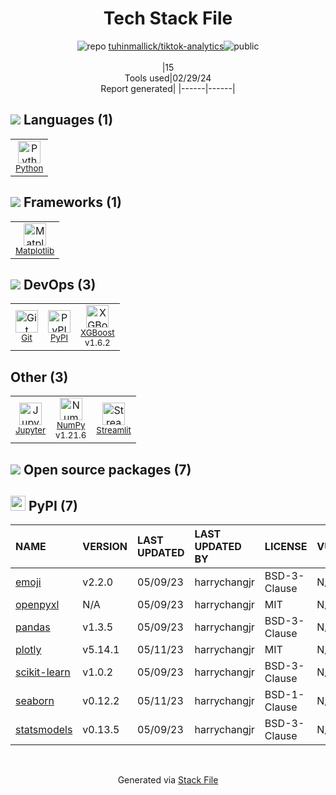 <!--
&lt;--- Readme.md Snippet without images Start ---&gt;
## Tech Stack
tuhinmallick/tiktok-analytics is built on the following main stack:

- [Python](https://www.python.org) – Languages
- [Matplotlib](http://matplotlib.org) – Charting Libraries
- [XGBoost](https://xgboost.ai/) – Python Build Tools
- [Jupyter](http://jupyter.org) – Data Science Notebooks
- [NumPy](http://www.numpy.org/) – Data Science Tools
- [Streamlit](https://streamlit.io) – Machine Learning Tools

Full tech stack [here](/techstack.md)

&lt;--- Readme.md Snippet without images End ---&gt;

&lt;--- Readme.md Snippet with images Start ---&gt;
## Tech Stack
tuhinmallick/tiktok-analytics is built on the following main stack:

- <img width='25' height='25' src='https://img.stackshare.io/service/993/pUBY5pVj.png' alt='Python'/> [Python](https://www.python.org) – Languages
- <img width='25' height='25' src='https://img.stackshare.io/service/2993/2DZC4KaA_400x400.jpg' alt='Matplotlib'/> [Matplotlib](http://matplotlib.org) – Charting Libraries
- <img width='25' height='25' src='https://img.stackshare.io/service/9899/xgboost400.png' alt='XGBoost'/> [XGBoost](https://xgboost.ai/) – Python Build Tools
- <img width='25' height='25' src='https://img.stackshare.io/service/4190/fGBUdNf__400x400.jpg' alt='Jupyter'/> [Jupyter](http://jupyter.org) – Data Science Notebooks
- <img width='25' height='25' src='https://img.stackshare.io/service/2179/default_332f874a2edb2686f578aa6389313efcea1eec41.png' alt='NumPy'/> [NumPy](http://www.numpy.org/) – Data Science Tools
- <img width='25' height='25' src='https://img.stackshare.io/service/11393/default_67e251b5860795095fe91618cf3ef8d09257469a.png' alt='Streamlit'/> [Streamlit](https://streamlit.io) – Machine Learning Tools

Full tech stack [here](/techstack.md)

&lt;--- Readme.md Snippet with images End ---&gt;
-->
<div align="center">

# Tech Stack File
![](https://img.stackshare.io/repo.svg "repo") [tuhinmallick/tiktok-analytics](https://github.com/tuhinmallick/tiktok-analytics)![](https://img.stackshare.io/public_badge.svg "public")
<br/><br/>
|15<br/>Tools used|02/29/24 <br/>Report generated|
|------|------|
</div>

## <img src='https://img.stackshare.io/languages.svg'/> Languages (1)
<table><tr>
  <td align='center'>
  <img width='36' height='36' src='https://img.stackshare.io/service/993/pUBY5pVj.png' alt='Python'>
  <br>
  <sub><a href="https://www.python.org">Python</a></sub>
  <br>
  <sub></sub>
</td>

</tr>
</table>

## <img src='https://img.stackshare.io/frameworks.svg'/> Frameworks (1)
<table><tr>
  <td align='center'>
  <img width='36' height='36' src='https://img.stackshare.io/service/2993/2DZC4KaA_400x400.jpg' alt='Matplotlib'>
  <br>
  <sub><a href="http://matplotlib.org">Matplotlib</a></sub>
  <br>
  <sub></sub>
</td>

</tr>
</table>

## <img src='https://img.stackshare.io/devops.svg'/> DevOps (3)
<table><tr>
  <td align='center'>
  <img width='36' height='36' src='https://img.stackshare.io/service/1046/git.png' alt='Git'>
  <br>
  <sub><a href="http://git-scm.com/">Git</a></sub>
  <br>
  <sub></sub>
</td>

<td align='center'>
  <img width='36' height='36' src='https://img.stackshare.io/service/12572/-RIWgodF_400x400.jpg' alt='PyPI'>
  <br>
  <sub><a href="https://pypi.org/">PyPI</a></sub>
  <br>
  <sub></sub>
</td>

<td align='center'>
  <img width='36' height='36' src='https://img.stackshare.io/service/9899/xgboost400.png' alt='XGBoost'>
  <br>
  <sub><a href="https://xgboost.ai/">XGBoost</a></sub>
  <br>
  <sub>v1.6.2</sub>
</td>

</tr>
</table>

## Other (3)
<table><tr>
  <td align='center'>
  <img width='36' height='36' src='https://img.stackshare.io/service/4190/fGBUdNf__400x400.jpg' alt='Jupyter'>
  <br>
  <sub><a href="http://jupyter.org">Jupyter</a></sub>
  <br>
  <sub></sub>
</td>

<td align='center'>
  <img width='36' height='36' src='https://img.stackshare.io/service/2179/default_332f874a2edb2686f578aa6389313efcea1eec41.png' alt='NumPy'>
  <br>
  <sub><a href="http://www.numpy.org/">NumPy</a></sub>
  <br>
  <sub>v1.21.6</sub>
</td>

<td align='center'>
  <img width='36' height='36' src='https://img.stackshare.io/service/11393/default_67e251b5860795095fe91618cf3ef8d09257469a.png' alt='Streamlit'>
  <br>
  <sub><a href="https://streamlit.io">Streamlit</a></sub>
  <br>
  <sub></sub>
</td>

</tr>
</table>


## <img src='https://img.stackshare.io/group.svg' /> Open source packages (7)</h2>

## <img width='24' height='24' src='https://img.stackshare.io/service/12572/-RIWgodF_400x400.jpg'/> PyPI (7)

|NAME|VERSION|LAST UPDATED|LAST UPDATED BY|LICENSE|VULNERABILITIES|
|:------|:------|:------|:------|:------|:------|
|[emoji](https://pypi.org/project/emoji)|v2.2.0|05/09/23|harrychangjr |BSD-3-Clause|N/A|
|[openpyxl](https://pypi.org/project/openpyxl)|N/A|05/09/23|harrychangjr |MIT|N/A|
|[pandas](https://pypi.org/project/pandas)|v1.3.5|05/09/23|harrychangjr |BSD-3-Clause|N/A|
|[plotly](https://pypi.org/project/plotly)|v5.14.1|05/11/23|harrychangjr |MIT|N/A|
|[scikit-learn](https://pypi.org/project/scikit-learn)|v1.0.2|05/09/23|harrychangjr |BSD-3-Clause|N/A|
|[seaborn](https://pypi.org/project/seaborn)|v0.12.2|05/11/23|harrychangjr |BSD-1-Clause|N/A|
|[statsmodels](https://pypi.org/project/statsmodels)|v0.13.5|05/09/23|harrychangjr |BSD-3-Clause|N/A|

<br/>
<div align='center'>

Generated via [Stack File](https://github.com/marketplace/stack-file)
